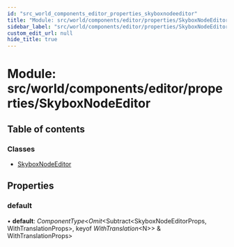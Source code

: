 ```yaml
---
id: "src_world_components_editor_properties_skyboxnodeeditor"
title: "Module: src/world/components/editor/properties/SkyboxNodeEditor"
sidebar_label: "src/world/components/editor/properties/SkyboxNodeEditor"
custom_edit_url: null
hide_title: true
---
```


# Module: src/world/components/editor/properties/SkyboxNodeEditor

## Table of contents

### Classes

- [SkyboxNodeEditor](../classes/src_world_components_editor_properties_skyboxnodeeditor.skyboxnodeeditor.md)

## Properties

### default

• **default**: *ComponentType*<*Omit*<Subtract<SkyboxNodeEditorProps, WithTranslationProps\>, keyof *WithTranslation*<N\>\> & WithTranslationProps\>
